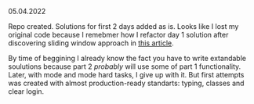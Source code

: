 05.04.2022

Repo created.
Solutions for first 2 days added as is. Looks like I lost my original code
because I remebmer how I refactor day 1 solution after discovering sliding
window approach in [this article](https://blog.jetbrains.com/kotlin/2021/12/advent-of-code-2021-in-kotlin-day-1/).

By time of beggining I already know the fact you have to write extandable soulutions 
because part 2 _probably_ will use some of part 1 functionality. 
Later, with mode and mode hard tasks, I give up with it. But first attempts was created with almost
production-ready standarts: typing, classes and clear login. 
